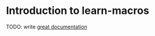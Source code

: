 # Introduction to learn-macros

TODO: write [great documentation](http://jacobian.org/writing/great-documentation/what-to-write/)
